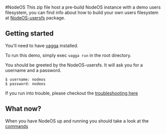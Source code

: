 #NodeOS
This zip file host a pre-build NodeOS instance with a demo users filesystem, you
can find info about how to build your own users filesystem at
[NodeOS-usersfs](node_modules/nodeos-usersfs/README.md) package.

## Getting started
You'll need to have [vagga](https://github.com/tailhook/vagga) installed.

To run this demo, simply exec ```vagga run``` in the root directory.

You should be greeted by the NodeOS-usersfs.
It will ask you for a username and a password.
```
$ username: nodeos
$ password: nodeos
```
If you run into trouble, please checkout the [troubleshooting here](https://github.com/NodeOS/NodeOS/wiki/Troubleshooting)
## What now?
When you have NodeOS up and running you should take a look at the [commands](https://github.com/NodeOS/NodeOS/wiki/Commands)
